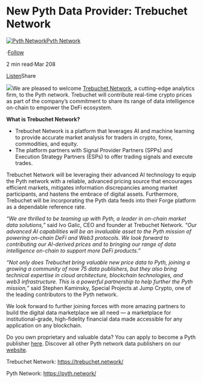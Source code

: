 New Pyth Data Provider: Trebuchet Network
=========================================

[![Pyth Network](https://miro.medium.com/v2/resize:fill:88:88/1*rdK3rHcWpkge6BRQRIwBjA.jpeg)](/?source=post_page-----61e37e6cd26b--------------------------------)[Pyth Network](/?source=post_page-----61e37e6cd26b--------------------------------)

·[Follow](https://medium.com/m/signin?actionUrl=https%3A%2F%2Fmedium.com%2F_%2Fsubscribe%2Fuser%2Ff55fccc0ad62&operation=register&redirect=https%3A%2F%2Fpythnetwork.medium.com%2Fnew-pyth-data-provider-trebuchet-network-61e37e6cd26b&user=Pyth+Network&userId=f55fccc0ad62&source=post_page-f55fccc0ad62----61e37e6cd26b---------------------post_header-----------)

2 min read·Mar 208

[Listen](https://medium.com/m/signin?actionUrl=https%3A%2F%2Fmedium.com%2Fplans%3Fdimension%3Dpost_audio_button%26postId%3D61e37e6cd26b&operation=register&redirect=https%3A%2F%2Fpythnetwork.medium.com%2Fnew-pyth-data-provider-trebuchet-network-61e37e6cd26b&source=-----61e37e6cd26b---------------------post_audio_button-----------)Share

![](https://miro.medium.com/v2/resize:fit:1400/1*2OtZRmKQa_5dZCZOuxBLBw.jpeg)We are pleased to welcome [Trebuchet Network](https://trebuchet.network/), a cutting-edge analytics firm, to the Pyth network. Trebuchet will contribute real-time crypto prices as part of the company’s commitment to share its range of data intelligence on-chain to empower the DeFi ecosystem.

**What is Trebuchet Network?**

* Trebuchet Network is a platform that leverages AI and machine learning to provide accurate market analysis for traders in crypto, forex, commodities, and equity.
* The platform partners with Signal Provider Partners (SPPs) and Execution Strategy Partners (ESPs) to offer trading signals and execute trades.

Trebuchet Network will be leveraging their advanced AI technology to equip the Pyth network with a reliable, advanced pricing source that encourages efficient markets, mitigates information discrepancies among market participants, and hastens the embrace of digital assets. Furthermore, Trebuchet will be incorporating the Pyth data feeds into their Forge platform as a dependable reference rate.

*“We are thrilled to be teaming up with Pyth, a leader in on-chain market data solutions,”* said Ivo Galic, CEO and founder at Trebuchet Network. *“Our advanced AI capabilities will be an invaluable asset to the Pyth mission of powering on-chain DeFi and Web3 protocols. We look forward to contributing our AI-derived prices and to bringing our range of data intelligence on-chain to support more DeFi products.”*

*“Not only does Trebuchet bring valuable new price data to Pyth, joining a growing a community of now 75 data publishers, but they also bring technical expertise in cloud architecture, blockchain technologies, and web3 infrastructure. This is a powerful partnership to help further the Pyth mission,”* said Stephen Kaminsky, Special Projects at Jump Crypto, one of the leading contributors to the Pyth network.

We look forward to further joining forces with more amazing partners to build the digital data marketplace we all need — a marketplace for institutional-grade, high-fidelity financial data made accessible for any application on any blockchain.

Do you own proprietary and valuable data? You can apply to become a Pyth publisher [here](https://yyyf63zqhtu.typeform.com/PythDPA). Discover all other Pyth network data publishers on our [website](https://pyth.network/publishers/).

Trebuchet Network: <https://trebuchet.network/>

Pyth Network: <https://pyth.network/>

